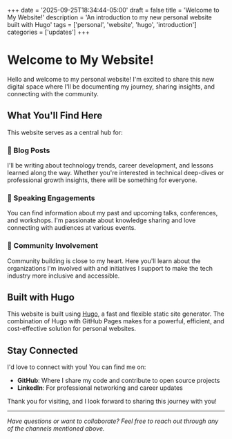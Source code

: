 +++
date = '2025-09-25T18:34:44-05:00'
draft = false
title = 'Welcome to My Website!'
description = 'An introduction to my new personal website built with Hugo'
tags = ['personal', 'website', 'hugo', 'introduction']
categories = ['updates']
+++

# Welcome to My Website!

Hello and welcome to my personal website! I'm excited to share this new digital space where I'll be documenting my journey, sharing insights, and connecting with the community.

## What You'll Find Here

This website serves as a central hub for:

### 📝 Blog Posts
I'll be writing about technology trends, career development, and lessons learned along the way. Whether you're interested in technical deep-dives or professional growth insights, there will be something for everyone.

### 🎤 Speaking Engagements
You can find information about my past and upcoming talks, conferences, and workshops. I'm passionate about knowledge sharing and love connecting with audiences at various events.

### 🤝 Community Involvement
Community building is close to my heart. Here you'll learn about the organizations I'm involved with and initiatives I support to make the tech industry more inclusive and accessible.

## Built with Hugo

This website is built using [Hugo](https://gohugo.io/), a fast and flexible static site generator. The combination of Hugo with GitHub Pages makes for a powerful, efficient, and cost-effective solution for personal websites.

## Stay Connected

I'd love to connect with you! You can find me on:
- **GitHub**: Where I share my code and contribute to open source projects
- **LinkedIn**: For professional networking and career updates

Thank you for visiting, and I look forward to sharing this journey with you!

---

*Have questions or want to collaborate? Feel free to reach out through any of the channels mentioned above.*
